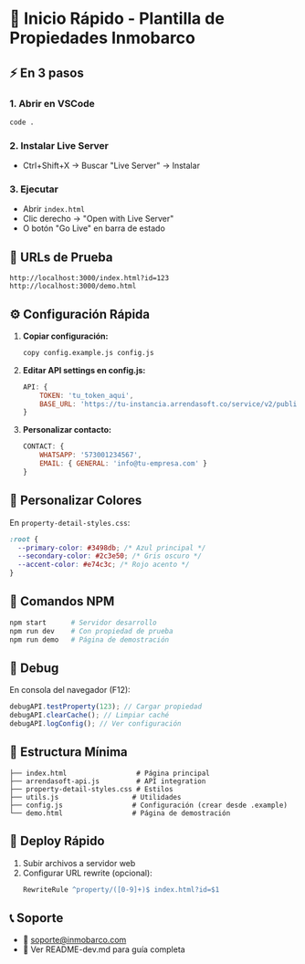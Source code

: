 # 🚀 Inicio Rápido - Plantilla de Propiedades Inmobarco

## ⚡ En 3 pasos

### 1. Abrir en VSCode

```bash
code .
```

### 2. Instalar Live Server

- Ctrl+Shift+X → Buscar "Live Server" → Instalar

### 3. Ejecutar

- Abrir `index.html`
- Clic derecho → "Open with Live Server"
- O botón "Go Live" en barra de estado

## 🔗 URLs de Prueba

```
http://localhost:3000/index.html?id=123
http://localhost:3000/demo.html
```

## ⚙️ Configuración Rápida

1. **Copiar configuración:**

   ```bash
   copy config.example.js config.js
   ```

2. **Editar API settings en config.js:**

   ```javascript
   API: {
       TOKEN: 'tu_token_aqui',
       BASE_URL: 'https://tu-instancia.arrendasoft.co/service/v2/public'
   }
   ```

3. **Personalizar contacto:**
   ```javascript
   CONTACT: {
       WHATSAPP: '573001234567',
       EMAIL: { GENERAL: 'info@tu-empresa.com' }
   }
   ```

## 🎨 Personalizar Colores

En `property-detail-styles.css`:

```css
:root {
  --primary-color: #3498db; /* Azul principal */
  --secondary-color: #2c3e50; /* Gris oscuro */
  --accent-color: #e74c3c; /* Rojo acento */
}
```

## 🔧 Comandos NPM

```bash
npm start      # Servidor desarrollo
npm run dev    # Con propiedad de prueba
npm run demo   # Página de demostración
```

## 🐛 Debug

En consola del navegador (F12):

```javascript
debugAPI.testProperty(123); // Cargar propiedad
debugAPI.clearCache(); // Limpiar caché
debugAPI.logConfig(); // Ver configuración
```

## 📁 Estructura Mínima

```
├── index.html                 # Página principal
├── arrendasoft-api.js         # API integration
├── property-detail-styles.css # Estilos
├── utils.js                  # Utilidades
├── config.js                 # Configuración (crear desde .example)
└── demo.html                 # Página de demostración
```

## 🚀 Deploy Rápido

1. Subir archivos a servidor web
2. Configurar URL rewrite (opcional):
   ```apache
   RewriteRule ^property/([0-9]+)$ index.html?id=$1
   ```

## 📞 Soporte

- 📧 soporte@inmobarco.com
- 📖 Ver README-dev.md para guía completa
